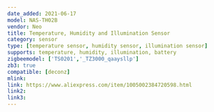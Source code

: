 ```yaml
---
date_added: 2021-06-17
model: NAS-TH02B
vendor: Neo 
title: Temperature, Humidity and Illumination Sensor
category: sensor
type: [temperature sensor, humidity sensor, illumination sensor]
supports: temperature, humidity, illumination, battery
zigbeemodel: ['TS0201','_TZ3000_qaaysllp']
zb3: true
compatible: [deconz]
mlink: 
link: https://www.aliexpress.com/item/1005002384720598.html
link2: 
link3: 
---
```

